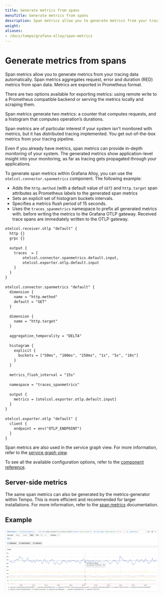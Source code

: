 ```yaml
---
title: Generate metrics from spans
menuTitle: Generate metrics from spans
description: Span metrics allow you to generate metrics from your tracing data automatically.
weight:
aliases:
- /docs/tempo/grafana-alloy/span-metrics
---
```


# Generate metrics from spans

Span metrics allow you to generate metrics from your tracing data automatically.
Span metrics aggregates request, error and duration (RED) metrics from span data.
Metrics are exported in Prometheus format.

There are two options available for exporting metrics: using remote write to a Prometheus compatible backend or serving the metrics locally and scraping them.

Span metrics generate two metrics: a counter that computes requests, and a histogram that computes operation’s durations.

Span metrics are of particular interest if your system isn't monitored with metrics,
but it has distributed tracing implemented.
You get out-of-the-box metrics from your tracing pipeline.

Even if you already have metrics, span metrics can provide in-depth monitoring of your system.
The generated metrics show application-level insight into your monitoring,
as far as tracing gets propagated through your applications.

To generate span metrics within Grafana Alloy, you can use the `otelcol.connector.spanmetrics` component.
The following example:
* Adds the `http.method` (with a default value of `GET`) and `http.target` span attributes as Prometheus labels
    to the generated span metrics
* Sets an explicit set of histogram buckets intervals.
* Specifies a metrics flush period of 15 seconds.
* Uses the `traces_spanmetrics` namespace to prefix all generated metrics with.
before writing the metrics to the Grafana OTLP gateway.
Received trace spans are immediately written to the OTLP gateway.

```alloy
otelcol.receiver.otlp "default" {
  http {}
  grpc {}

  output {
    traces  = [
        otelcol.connector.spanmetrics.default.input,
        otelcol.exporter.otlp.default.input
    ]
  }
}

otelcol.connector.spanmetrics "default" {
  dimension {
    name = "http.method"
    default = "GET"
  }

  dimension {
    name = "http.target"
  }

  aggregation_temporality = "DELTA"

  histogram {
    explicit {
      buckets = ["50ms", "100ms", "250ms", "1s", "5s", "10s"]
    }
  }

  metrics_flush_interval = "15s"

  namespace = "traces_spanmetrics"

  output {
    metrics = [otelcol.exporter.otlp.default.input]
  }
}

otelcol.exporter.otlp "default" {
  client {
    endpoint = env("OTLP_ENDPOINT")
  }
}
```

Span metrics are also used in the service graph view.
For more information, refer to the [service graph view](https://grafana.com/docs/tempo/<TEMPO_VERSION>/metrics-generator/service-graph-view).

To see all the available configuration options, refer to the [component reference](https://grafana.com/docs/alloy/latest/reference/components/otelcol.connector.spanmetrics/).

## Server-side metrics

The same span metrics can also be generated by the metrics-generator within Tempo.
This is more efficient and recommended for larger installations.
For more information, refer to the [span metrics](https://grafana.com/docs/tempo/<TEMPO_VERSION>/metrics-generator/span_metrics) documentation.

## Example

<p align="center"><img src="../../../metrics-generator/span-metrics-example.png" alt="Span metrics overview"></p>

